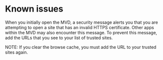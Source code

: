 # Known issues

When you initially open the MVD, a security message alerts you that you are attempting to open a site that has an invalid HTTPS certificate. Other apps within the MVD may also encounter this message. To prevent this message, add the URLs that you see to your list of trusted sites.

NOTE: If you clear the browse cache, you must add the URL to your trusted sites again.